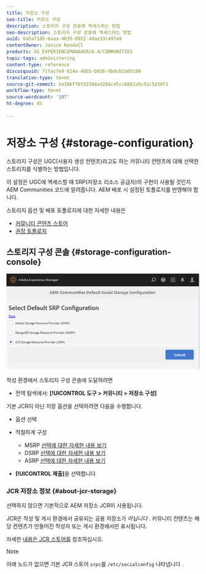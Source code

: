 ```yaml
---
title: 저장소 구성
seo-title: 저장소 구성
description: 스토리지 구성 콘솔에 액세스하는 방법
seo-description: 스토리지 구성 콘솔에 액세스하는 방법
uuid: 6a5a71d5-6aaa-4635-8852-4dae33c497a9
contentOwner: Janice Kendall
products: SG_EXPERIENCEMANAGER/6.4/COMMUNITIES
topic-tags: administering
content-type: reference
discoiquuid: 71fac7e9-814a-48b5-b816-9bdcb2a05190
translation-type: tm+mt
source-git-commit: 5e30bf76fd3304ed268c45cc8862a9c51c5d30f1
workflow-type: tm+mt
source-wordcount: '207'
ht-degree: 4%

---
```



# 저장소 구성 {#storage-configuration}

스토리지 구성은 UGC(사용자 생성 컨텐츠)라고도 하는 커뮤니티 컨텐츠에 대해 선택한 스토리지를 식별하는 방법입니다.

이 설정은 UGC에 액세스할 때 SRP(저장소 리소스 공급자)의 구현이 사용될 것인지 AEM Communities 코드에 알려줍니다. AEM 배포 시 설정된 토폴로지를 반영해야 합니다.

스토리지 옵션 및 배포 토폴로지에 대한 자세한 내용은

* [커뮤니티 콘텐츠 스토어](working-with-srp.md)
* [권장 토폴로지](topologies.md)

## 스토리지 구성 콘솔 {#storage-configuration-console}

![chlimage_1-188](assets/chlimage_1-188.png)

작성 환경에서 스토리지 구성 콘솔에 도달하려면

* 전역 탐색에서: **[!UICONTROL 도구 > 커뮤니티 > 저장소 구성]**

기본 JCR이 아닌 저장 옵션을 선택하려면 다음을 수행합니다.

* 옵션 선택
* 적절하게 구성

   * MSRP [선택에 대한 자세한 내용 보기](msrp.md#select-msrp)
   * DSRP [선택에 대한 자세한 내용 보기](dsrp.md#select-dsrp)
   * ASRP [선택에 대한 자세한 내용 보기](asrp.md#select-asrp)

* **[!UICONTROL 제출]**&#x200B;을 선택합니다

### JCR 저장소 정보 {#about-jcr-storage}

선택하지 않으면 기본적으로 AEM 저장소 JCR이 사용됩니다.

JCR은 작성 및 게시 환경에서 공유되는 공용 저장소가 *아닙니다* . 커뮤니티 컨텐츠는 해당 컨텐츠가 만들어진 작성자 또는 게시 환경에서만 표시됩니다.

자세한 [내용은 JCR 스토어를](jsrp.md) 참조하십시오.

>[!NOTE]
>
>아래 노드가 없으면 기본 JCR 스토어 `srpc`를 `/etc/socialconfig` 나타냅니다 [](jsrp.md).

